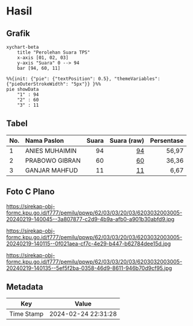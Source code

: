 # Hasil

## Grafik

```mermaid
xychart-beta
    title "Perolehan Suara TPS"
    x-axis [01, 02, 03]
    y-axis "Suara" 0 --> 94
    bar [94, 60, 11]
```

```mermaid
%%{init: {"pie": {"textPosition": 0.5}, "themeVariables": {"pieOuterStrokeWidth": "5px"}} }%%
pie showData
    "1" : 94
    "2" : 60
    "3" : 11
```

## Tabel

| No. | Nama Paslon    | Suara | Suara (raw) | Persentase |
|:--- |:-------------- | -----:| -----------:| ----------:|
| 1   | ANIES MUHAIMIN | 94    | [94][p-1]   | 56,97      |
| 2   | PRABOWO GIBRAN | 60    | [60][p-2]   | 36,36      |
| 3   | GANJAR MAHFUD  | 11    | [11][p-3]   | 6,67       |


[p-1]: https://github.com/gigit-pemilu/pemilu-2024-62-kalimantan-tengah/blob/main/pilpres/hitung-suara/sub/62-kalimantan-tengah/sub/03-kapuas/sub/03-kapuas-timur/sub/2003-anjir-serapat-barat/sub/005-tps/sub/paslon-1.txt
[p-2]: https://github.com/gigit-pemilu/pemilu-2024-62-kalimantan-tengah/blob/main/pilpres/hitung-suara/sub/62-kalimantan-tengah/sub/03-kapuas/sub/03-kapuas-timur/sub/2003-anjir-serapat-barat/sub/005-tps/sub/paslon-2.txt
[p-3]: https://github.com/gigit-pemilu/pemilu-2024-62-kalimantan-tengah/blob/main/pilpres/hitung-suara/sub/62-kalimantan-tengah/sub/03-kapuas/sub/03-kapuas-timur/sub/2003-anjir-serapat-barat/sub/005-tps/sub/paslon-3.txt

## Foto C Plano

https://sirekap-obj-formc.kpu.go.id/f777/pemilu/ppwp/62/03/03/20/03/6203032003005-20240219-140045--3a807877-c2d9-4b9a-afb0-a901b30abfd9.jpg

https://sirekap-obj-formc.kpu.go.id/f777/pemilu/ppwp/62/03/03/20/03/6203032003005-20240219-140115--0f021aea-cf7c-4e29-b447-b62784dee15d.jpg

https://sirekap-obj-formc.kpu.go.id/f777/pemilu/ppwp/62/03/03/20/03/6203032003005-20240219-140135--5ef5f2ba-0358-46d9-8611-946b70d9cf95.jpg


## Metadata

| Key        | Value               |
| ---------- | ------------------- |
| Time Stamp | 2024-02-24 22:31:28 |



